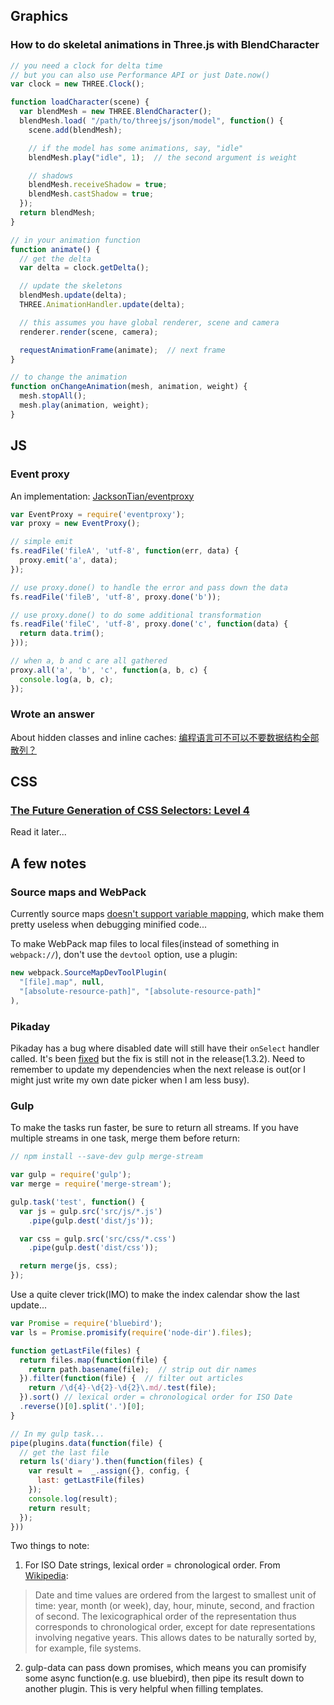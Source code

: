 ## Graphics

### How to do skeletal animations in Three.js with BlendCharacter

```javascript
// you need a clock for delta time
// but you can also use Performance API or just Date.now()
var clock = new THREE.Clock();

function loadCharacter(scene) {
  var blendMesh = new THREE.BlendCharacter();
  blendMesh.load( "/path/to/threejs/json/model", function() {
    scene.add(blendMesh);

    // if the model has some animations, say, "idle"
    blendMesh.play("idle", 1);  // the second argument is weight

    // shadows
    blendMesh.receiveShadow = true;
    blendMesh.castShadow = true;
  });
  return blendMesh;
}

// in your animation function
function animate() {
  // get the delta
  var delta = clock.getDelta();

  // update the skeletons
  blendMesh.update(delta);
  THREE.AnimationHandler.update(delta);

  // this assumes you have global renderer, scene and camera
  renderer.render(scene, camera);

  requestAnimationFrame(animate);  // next frame
}

// to change the animation
function onChangeAnimation(mesh, animation, weight) {
  mesh.stopAll();
  mesh.play(animation, weight);
}
```

## JS

### Event proxy

An implementation: [JacksonTian/eventproxy](https://github.com/JacksonTian/eventproxy)

```javascript
var EventProxy = require('eventproxy');
var proxy = new EventProxy();

// simple emit
fs.readFile('fileA', 'utf-8', function(err, data) {
  proxy.emit('a', data);
});

// use proxy.done() to handle the error and pass down the data
fs.readFile('fileB', 'utf-8', proxy.done('b'));

// use proxy.done() to do some additional transformation
fs.readFile('fileC', 'utf-8', proxy.done('c', function(data) {
  return data.trim();
}));

// when a, b and c are all gathered
proxy.all('a', 'b', 'c', function(a, b, c) {
  console.log(a, b, c);
});
```

### Wrote an answer

About hidden classes and inline caches: [编程语言可不可以不要数据结构全部散列？](http://www.zhihu.com/question/31350233/answer/51567703)

## CSS

### [The Future Generation of CSS Selectors: Level 4](http://www.sitepoint.com/future-generation-css-selectors-level-4/)

Read it later...

## A few notes

### Source maps and WebPack

Currently source maps [doesn't support variable mapping](http://www.html5rocks.com/en/tutorials/developertools/sourcemaps/#toc-notperfect), which make them pretty useless when debugging minified code...

To make WebPack map files to local files(instead of something in `webpack://`), don't use the `devtool` option, use a plugin:

  ```javascript
  new webpack.SourceMapDevToolPlugin(
    "[file].map", null,
    "[absolute-resource-path]", "[absolute-resource-path]"
  ),
  ```

### Pikaday

Pikaday has a bug where disabled date will still have their `onSelect` handler called. It's been [fixed](https://github.com/dbushell/Pikaday/pull/247) but the fix is still not in the release(1.3.2). Need to remember to update my dependencies when the next release is out(or I might just write my own date picker when I am less busy).

### Gulp

To make the tasks run faster, be sure to return all streams. If you have multiple streams in one task, merge them before return:

```javascript
// npm install --save-dev gulp merge-stream

var gulp = require('gulp');
var merge = require('merge-stream');

gulp.task('test', function() {
  var js = gulp.src('src/js/*.js')
    .pipe(gulp.dest('dist/js'));

  var css = gulp.src('src/css/*.css')
    .pipe(gulp.dest('dist/css'));

  return merge(js, css);
});
```

Use a quite clever trick(IMO) to make the index calendar show the last update...

  ```javascript
  var Promise = require('bluebird');
  var ls = Promise.promisify(require('node-dir').files);

  function getLastFile(files) {
    return files.map(function(file) {
      return path.basename(file);  // strip out dir names
    }).filter(function(file) {  // filter out articles
      return /\d{4}-\d{2}-\d{2}\.md/.test(file);
    }).sort() // lexical order = chronological order for ISO Date 
    .reverse()[0].split('.')[0];
  }

  // In my gulp task...
  pipe(plugins.data(function(file) {
    // get the last file
    return ls('diary').then(function(files) {
      var result =  _.assign({}, config, {
        last: getLastFile(files)
      });
      console.log(result);
      return result;
    });
  }))
  ```

Two things to note:

1. For ISO Date strings, lexical order = chronological order. From [Wikipedia](https://en.wikipedia.org/wiki/ISO_8601):

  > Date and time values are ordered from the largest to smallest unit of time: year, month (or week), day, hour, minute, second, and fraction of second. The lexicographical order of the representation thus corresponds to chronological order, except for date representations involving negative years. This allows dates to be naturally sorted by, for example, file systems.
2. gulp-data can pass down promises, which means you can promisify some async function(e.g. use bluebird), then pipe its result down to another plugin. This is very helpful when filling templates.